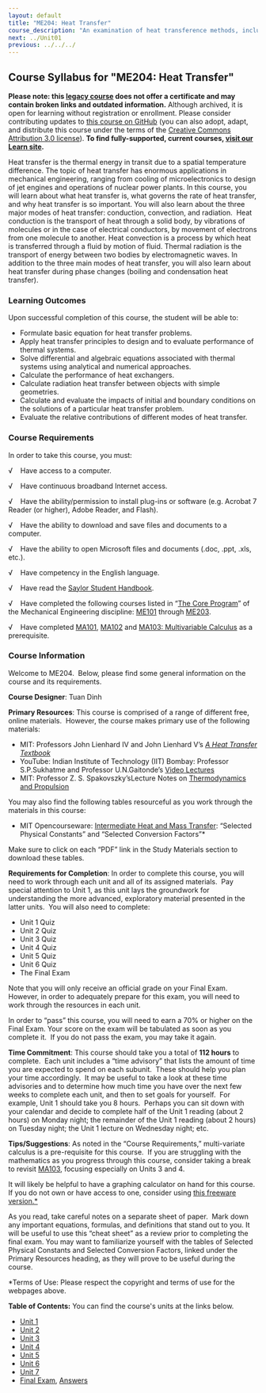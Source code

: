 ```yaml
---
layout: default
title: "ME204: Heat Transfer"
course_description: "An examination of heat transference methods, including conduction, convection, and radiation. Topics include conservation equations, cooling fins, transient conduction, boundary—layer theory, natural convection, heat exchangers, and boiling."
next: ../Unit01
previous: ../../../
---
```

Course Syllabus for "ME204: Heat Transfer"
------------------------------------------

**Please note: this [legacy course](https://sayloracademy.zendesk.com/hc/en-us/articles/206089967) does not offer a certificate and may contain 
broken links and outdated information.** Although archived, it is open 
for learning without registration or enrollment. Please consider contributing 
updates to [this course on GitHub](https://github.com/saylordotorg/course_me204) 
(you can also adopt, adapt, and distribute this course under the terms of 
the [Creative Commons Attribution 3.0 license](http://creativecommons.org/licenses/by/3.0/)). **To find fully-supported, current courses, [visit our 
Learn site](https://learn.saylor.org).**

Heat transfer is the thermal energy in transit due to a spatial
temperature difference. The topic of heat transfer has enormous
applications in mechanical engineering, ranging from cooling of
microelectronics to design of jet engines and operations of nuclear
power plants. In this course, you will learn about what heat transfer
is, what governs the rate of heat transfer, and why heat transfer is so
important. You will also learn about the three major modes of heat
transfer: conduction, convection, and radiation.  Heat conduction is the
transport of heat through a solid body, by vibrations of molecules or in
the case of electrical conductors, by movement of electrons from one
molecule to another. Heat convection is a process by which heat is
transferred through a fluid by motion of fluid. Thermal radiation is the
transport of energy between two bodies by electromagnetic waves. In
addition to the three main modes of heat transfer, you will also learn
about heat transfer during phase changes (boiling and condensation heat
transfer).

### Learning Outcomes

Upon successful completion of this course, the student will be able
to:  

-   Formulate basic equation for heat transfer problems.
-   Apply heat transfer principles to design and to evaluate performance
    of thermal systems.
-   Solve differential and algebraic equations associated with thermal
    systems using analytical and numerical approaches.
-   Calculate the performance of heat exchangers.
-   Calculate radiation heat transfer between objects with simple
    geometries.
-   Calculate and evaluate the impacts of initial and boundary
    conditions on the solutions of a particular heat transfer problem.
-   Evaluate the relative contributions of different modes of heat
    transfer.

### Course Requirements

In order to take this course, you must:  
  
 <span dir="LTR">√    Have access to a computer.</span>  
  
 <span dir="LTR">√    Have continuous broadband Internet
access.</span>  
  
 <span dir="LTR">√    Have the ability/permission to install plug-ins or
software (e.g. </span>Acrobat 7 Reader (or higher), Adobe Reader, and
Flash).  
  
 <span dir="LTR">√    Have the ability to download and save files and
documents to a computer.</span>  
  
 <span dir="LTR">√    Have the ability to open Microsoft files and
documents (.doc, .ppt, .xls, etc.).</span>  
  
 <span dir="LTR">√    Have competency in the English language.</span>  
  
 √    Have read the [Saylor Student
Handbook](http://www.saylor.org/site/wp-content/uploads/2012/05/Saylor-StudentHandbook.pdf).  
  
 <span dir="LTR">√    Have completed the following courses listed in
“</span>[The Core
Program](http://www.saylor.org/majors/mechanical-engineering/)” of the
Mechanical Engineering
discipline: [ME101](http://www.saylor.org/courses/me101/) through [ME203](http://www.saylor.org/courses/me203/).   
  
 √    Have completed [MA101](http://www.saylor.org/ma101),
[MA102](http://www.saylor.org/ma102) and [MA103: Multivariable
Calculus](http://www.saylor.org/courses/ma103/) as a prerequisite.

### Course Information

Welcome to ME204.  Below, please find some general information on the
course and its requirements.

**Course Designer**: Tuan Dinh

**Primary Resources**: This course is comprised of a range of different
free, online materials.  However, the course makes primary use of the
following materials:

-   MIT: Professors John Lienhard IV and John Lienhard V’s *[A Heat
    Transfer Textbook](http://web.mit.edu/lienhard/www/ahtt.html)*
-   YouTube: Indian Institute of Technology (IIT) Bombay: Professor
    S.P.Sukhatme and Professor U.N.Gaitonde’s [Video
    Lectures](http://www.youtube.com/watch?v=qa-PQOjS3zA)
-   MIT: Professor Z. S. Spakovszky’sLecture Notes on [Thermodynamics
    and
    Propulsion](http://web.mit.edu/16.unified/www/SPRING/propulsion/notes/node5.html)

You may also find the following tables resourceful as you work through
the materials in this course:

-   MIT Opencourseware: [Intermediate Heat and Mass
    Transfer](http://ocw.mit.edu/courses/mechanical-engineering/2-51-intermediate-heat-and-mass-transfer-fall-2008/study-materials/):
    “Selected Physical Constants” and “Selected Conversion Factors”\*

Make sure to click on each “PDF” link in the Study Materials section to
download these tables.

**Requirements for Completion**: In order to complete this course, you
will need to work through each unit and all of its assigned materials. 
Pay special attention to Unit 1, as this unit lays the groundwork for
understanding the more advanced, exploratory material presented in the
latter units.  You will also need to complete:

-   Unit 1 Quiz
-   Unit 2 Quiz
-   Unit 3 Quiz
-   Unit 4 Quiz
-   Unit 5 Quiz
-   Unit 6 Quiz
-   The Final Exam

Note that you will only receive an official grade on your Final Exam. 
However, in order to adequately prepare for this exam, you will need to
work through the resources in each unit.

In order to “pass” this course, you will need to earn a 70% or higher on
the Final Exam. Your score on the exam will be tabulated as soon as you
complete it.  If you do not pass the exam, you may take it again. 

**Time Commitment**: This course should take you a total of **112
hours** to complete.  Each unit includes a “time advisory” that lists
the amount of time you are expected to spend on each subunit.  These
should help you plan your time accordingly.  It may be useful to take a
look at these time advisories and to determine how much time you have
over the next few weeks to complete each unit, and then to set goals for
yourself.  For example, Unit 1 should take you 8 hours.  Perhaps you can
sit down with your calendar and decide to complete half of the Unit 1
reading (about 2 hours) on Monday night; the remainder of the Unit 1
reading (about 2 hours) on Tuesday night; the Unit 1 lecture on
Wednesday night; etc. 

**Tips/Suggestions**: As noted in the “Course Requirements,”
multi-variate calculus is a pre-requisite for this course.  If you are
struggling with the mathematics as you progress through this course,
consider taking a break to revisit
[MA103](http://www.saylor.org/courses/ma103/), focusing especially
on Units 3 and 4. 

It will likely be helpful to have a graphing calculator on hand for this
course. If you do not own or have access to one, consider using [this
freeware version.\*](http://www.graphcalc.com/)

As you read, take careful notes on a separate sheet of paper.  Mark down
any important equations, formulas, and definitions that stand out to
you. It will be useful to use this “cheat sheet” as a review prior to
completing the final exam. You may want to familiarize yourself with the
tables of Selected Physical Constants and Selected Conversion Factors,
linked under the Primary Resources heading, as they will prove to be
useful during the course.

\*Terms of Use: Please respect the copyright and terms of use for the
webpages above.

**Table of Contents:** You can find the course's units at the links below.

- [Unit 1](https://legacy.saylor.org/me204/Unit01/)
- [Unit 2](https://legacy.saylor.org/me204/Unit02/)
- [Unit 3](https://legacy.saylor.org/me204/Unit03/)
- [Unit 4](https://legacy.saylor.org/me204/Unit04/)
- [Unit 5](https://legacy.saylor.org/me204/Unit05/)
- [Unit 6](https://legacy.saylor.org/me204/Unit06/)
- [Unit 7](https://legacy.saylor.org/me204/Unit07/)
- [Final Exam](http://saylordotorg.github.io/LegacyExams/ME/ME204/ME204-FinalExam.html), [Answers](http://saylordotorg.github.io/LegacyExams/ME/ME204/ME204-FinalExam-Answers.html)
